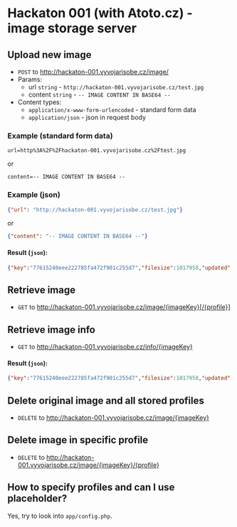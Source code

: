 Hackaton 001 (with Atoto.cz) - image storage server
=============

## Upload new image
 - `POST` to http://hackaton-001.vyvojarisobe.cz/image/
 - Params:
   * url `string` - `http://hackaton-001.vyvojarisobe.cz/test.jpg`
   * content `string` - `-- IMAGE CONTENT IN BASE64 --`
 - Content types:
    - `application/x-www-form-urlencoded` - standard form data
    - `application/json` - json in request body

### Example (standard form data)
```
url=http%3A%2F%2Fhackaton-001.vyvojarisobe.cz%2Ftest.jpg
```
or
```
content=-- IMAGE CONTENT IN BASE64 --
```

### Example (json)
```json
{"url": "http://hackaton-001.vyvojarisobe.cz/test.jpg"}
```
or
```json
{"content": "-- IMAGE CONTENT IN BASE64 --"}
```

#### Result (`json`):
```json
{"key":"77615240eee222785fa472f901c255d7","filesize":1017958,"updated":1457874692}
```

## Retrieve image
 - `GET` to http://hackaton-001.vyvojarisobe.cz/image/{imageKey}[/{profile}]

## Retrieve image info
 - `GET` to http://hackaton-001.vyvojarisobe.cz/info/{imageKey}

#### Result (`json`):
 ```json
 {"key":"77615240eee222785fa472f901c255d7","filesize":1017958,"updated":1457874692}
 ```

## Delete original image and all stored profiles
 - `DELETE` to http://hackaton-001.vyvojarisobe.cz/image/{imageKey}

## Delete image in specific profile
 - `DELETE` to http://hackaton-001.vyvojarisobe.cz/image/{imageKey}/{profile}

## How to specify profiles and can I use placeholder?
Yes, try to look into `app/config.php`.

